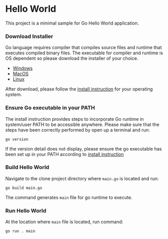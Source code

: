 # Hello World

This project is a minimal sample for Go Hello World application.

### Download Installer

Go language requires compiler that compiles source files and runtime that executes compiled binary files. The executable for compiler and runtime is OS dependent so please download the installer of your choice.

* [Windows](https://dl.google.com/go/go1.12.5.windows-amd64.msi)
* [MacOS](https://dl.google.com/go/go1.12.5.darwin-amd64.pkg)
* [Linux](https://dl.google.com/go/go1.12.5.linux-amd64.tar.gz)

After download, please follow the [install instruction](https://golang.org/doc/install) for your operating system.

### Ensure Go executable in your PATH

The install instruction provides steps to incorporate Go runtime in system/user PATH to be accessible anywhere.
Please make sure that the steps have been correctly performed by open up a terminal and run:

`go version`

If the version detail does not display, please ensure the go executable has been set up in your PATH according to [install instruction](https://golang.org/doc/install) 

### Build Hello World

Navigate to the clone project directory where `main.go` is located and run:

`go build main.go`

The command generates `main` file for go runtime to execute.

### Run Hello World

At the location where `main` file is located, run command:

`go run . main`




